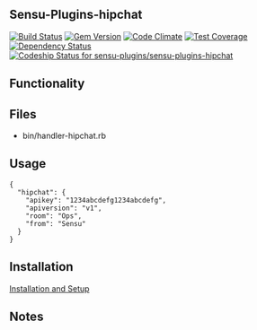## Sensu-Plugins-hipchat

[![Build Status](https://travis-ci.org/sensu-plugins/sensu-plugins-hipchat.svg?branch=master)](https://travis-ci.org/sensu-plugins/sensu-plugins-hipchat)
[![Gem Version](https://badge.fury.io/rb/sensu-plugins-hipchat.svg)](http://badge.fury.io/rb/sensu-plugins-hipchat)
[![Code Climate](https://codeclimate.com/github/sensu-plugins/sensu-plugins-hipchat/badges/gpa.svg)](https://codeclimate.com/github/sensu-plugins/sensu-plugins-hipchat)
[![Test Coverage](https://codeclimate.com/github/sensu-plugins/sensu-plugins-hipchat/badges/coverage.svg)](https://codeclimate.com/github/sensu-plugins/sensu-plugins-hipchat)
[![Dependency Status](https://gemnasium.com/sensu-plugins/sensu-plugins-hipchat.svg)](https://gemnasium.com/sensu-plugins/sensu-plugins-hipchat)
[![Codeship Status for sensu-plugins/sensu-plugins-hipchat](https://codeship.com/projects/6a226580-e891-0132-adeb-62885e5c211b/status?branch=master)](https://codeship.com/projects/82832)

## Functionality

## Files
 * bin/handler-hipchat.rb

## Usage

```
{
  "hipchat": {
    "apikey": "1234abcdefg1234abcdefg",
    "apiversion": "v1",
    "room": "Ops",
    "from": "Sensu"
  }
}
```
## Installation

[Installation and Setup](https://github.com/sensu-plugins/documentation/blob/master/user_docs/installation_instructions.md)

## Notes
